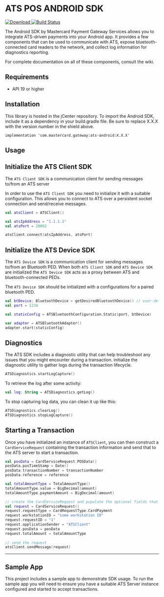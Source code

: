 # ATS POS ANDROID SDK

[![Download](https://api.bintray.com/packages/mpgs/Android/ats-android/images/download.svg) ](https://bintray.com/mpgs/Android/ats-android/_latestVersion)
[![Build Status](https://travis-ci.org/mastercard-gateway/ats-pos-android-sdk.svg?branch=master)](https://travis-ci.org/mastercard-gateway/ats-pos-android-sdk)

The Android SDK by Mastercard Payment Gateway Services allows you to integrate ATS-driven payments into your Android app. It provides a few components that can be used to communicate with ATS, expose bluetooth-connected card readers to the network, and collect log information for diagnostics reporting.

For complete documentation on all of these components, consult the wiki.

## Requirements
  - API 19 or higher

## Installation

This library is hosted in the jCenter repository. To import the Android SDK, include it as a dependency in your build.gradle file. Be sure to replace X.X.X with the version number in the shield above.

```
implementation 'com.mastercard.gateway:ats-android:X.X.X'
```

## Usage

## Initialize the ATS Client SDK

The `ATS Client SDK` is a communication client for sending messages to/from an ATS server

In order to use the `ATS Client SDK` you need to initialize it with a suitable configuration. This allows you to connect to ATS over a persistent socket connection and send/receive messages.

```kotlin
val atsClient = ATSClient()

val atsIpAddress = "1.1.1.1"
val atsPort = 20002

atsClient.connect(atsIpAddress, atsPort)
```

## Initialize the ATS Device SDK

The `ATS Device SDK` is a communication client for sending messages to/from an Bluetooth PED. When both `ATS Client SDK` and `ATS Device SDK` are initialized the `ATS Device SDK` acts as a proxy between ATS and bluetooth-connected PEDs.

The `ATS Device SDK` should be initialized with a configurations for a paired bluetooth PED.

```kotlin
val btDevice: BluetoothDevice = getDesiredBluetoothDevice() // user-defined method to get bluetooth device
val port = 1234

val staticConfig = ATSBluetoothConfiguration.Static(port, btDevice)

var adapter = ATSBluetoothAdapter()
adapter.start(staticConfig)
```

## Diagnostics

The ATS SDK includes a diagnostic utility that can help troubleshoot any issues that you might encounter during a transaction. initialize the diagnostic utility to gather logs during the transaction lifecycle.

```kotlin
ATSDiagnostics.startLogCapture()
```

To retrieve the log after some activity:

```kotlin
val log: String = ATSDiagnostics.getLog()
```

To stop capturing log data, you can clean it up like this:

```kotlin
ATSDiagnostics.clearLog()
ATSDiagnostics.stopLogCapture()
```


## Starting a Transaction

Once you have initialized an instance of `ATSClient`, you can then construct a `CardServiceRequest` containing the transaction information and send that to the ATS server to start a transaction.

```kotlin
val posData = CardServiceRequest.POSData()
posData.posTimeStamp = Date()
posData.transactionNumber = transactionNumber
posData.reference = reference

val totalAmountType = TotalAmountType()
totalAmountType.value = BigDecimal(amount)
totalAmountType.paymentAmount = BigDecimal(amount)

// create the CardServiceRequest and populate the optional fields that we need for this transaction.
val request = CardServiceRequest()
request.requestType = CardRequestType.CardPayment
request.workstationID = "some workstation ID"
request.requestID = "1"
request.applicationSender = "ATSClient"
request.posData = posData
request.totalAmount = totalAmountType
 
// send the request
atsClient.sendMessage(request)
```

---

## Sample App
This project includes a sample app to demonstrate SDK usage. To run the sample app you will need to ensure you have a suitable ATS Server instance configured and started to accept transactions.
